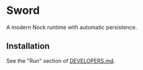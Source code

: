 # Sword

A modern Nock runtime with automatic persistence.

## Installation

See the "Run" section of [DEVELOPERS.md](DEVELOPERS.md#run).
